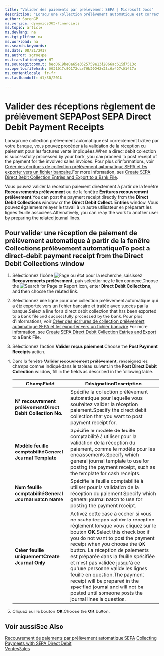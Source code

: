 ```yaml
---
title: "Valider des paiements par prélèvement SEPA | Microsoft Docs"
description: "Lorsqu'une collection prélèvement automatique est correctement traitée par votre banque, vous pouvez procéder à la validation de la réception du paiement pour les factures vente impliquées."
author: SorenGP
ms.service: dynamics365-financials
ms.topic: article
ms.devlang: na
ms.tgt_pltfrm: na
ms.workload: na
ms.search.keywords: 
ms.date: 08/21/2017
ms.author: sgroespe
ms.translationtype: HT
ms.sourcegitcommit: bec0619be0a65e3625759e13d2866ac615d7513c
ms.openlocfilehash: 0031017c96172dca76b50542e52c6a437c01427a
ms.contentlocale: fr-fr
ms.lasthandoff: 01/30/2018

---
```

# <a name="post-sepa-direct-debit-payment-receipts"></a><span data-ttu-id="7dd7d-103">Valider des réceptions règlement de prélèvement SEPA</span><span class="sxs-lookup"><span data-stu-id="7dd7d-103">Post SEPA Direct Debit Payment Receipts</span></span>
<span data-ttu-id="7dd7d-104">Lorsqu'une collection prélèvement automatique est correctement traitée par votre banque, vous pouvez procéder à la validation de la réception du paiement pour les factures vente impliquées.</span><span class="sxs-lookup"><span data-stu-id="7dd7d-104">When a direct debit collection is successfully processed by your bank, you can proceed to post receipt of the payment for the involved sales invoices.</span></span> <span data-ttu-id="7dd7d-105">Pour plus d'informations, voir [Créer des écritures de collection prélèvement automatique SEPA et les exporter vers un fichier bancaire](finance-how-create-sepa-direct-debit-collection-entries-export-bank-file.md).</span><span class="sxs-lookup"><span data-stu-id="7dd7d-105">For more information, see [Create SEPA Direct Debit Collection Entries and Export to a Bank File](finance-how-create-sepa-direct-debit-collection-entries-export-bank-file.md).</span></span>  

<span data-ttu-id="7dd7d-106">Vous pouvez valider la réception paiement directement à partir de la fenêtre **Recouvrements prélèvement** ou de la fenêtre **Écritures recouvrement prélèvement**.</span><span class="sxs-lookup"><span data-stu-id="7dd7d-106">You can post the payment receipt directly from the **Direct Debit Collections** window or the **Direct Debit Collect. Entries** window.</span></span> <span data-ttu-id="7dd7d-107">Vous pouvez également relayer le travail à un autre utilisateur en préparant les lignes feuille associées.</span><span class="sxs-lookup"><span data-stu-id="7dd7d-107">Alternatively, you can relay the work to another user by preparing the related journal lines.</span></span>  

## <a name="to-post-a-direct-debit-payment-receipt-from-the-direct-debit-collections-window"></a><span data-ttu-id="7dd7d-108">Pour valider une réception de paiement de prélèvement automatique à partir de la fenêtre Collections prélèvement automatique</span><span class="sxs-lookup"><span data-stu-id="7dd7d-108">To post a direct-debit payment receipt from the Direct Debit Collections window</span></span>  
1. <span data-ttu-id="7dd7d-109">Sélectionnez l'icône ![Page ou état pour la recherche](media/ui-search/search_small.png "icône Page ou état pour la recherche"), saisissez **Recouvrements prélèvement**, puis sélectionnez le lien connexe.</span><span class="sxs-lookup"><span data-stu-id="7dd7d-109">Choose the ![Search for Page or Report](media/ui-search/search_small.png "Search for Page or Report icon") icon, enter **Direct Debit Collections**, and then choose the related link.</span></span>  
2. <span data-ttu-id="7dd7d-110">Sélectionnez une ligne pour une collection prélèvement automatique qui a été exportée vers un fichier bancaire et traitée avec succès par la banque.</span><span class="sxs-lookup"><span data-stu-id="7dd7d-110">Select a line for a direct debit collection that has been exported to a bank file and successfully processed by the bank.</span></span> <span data-ttu-id="7dd7d-111">Pour plus d'informations, voir [Créer des écritures de collection prélèvement automatique SEPA et les exporter vers un fichier bancaire](finance-how-create-sepa-direct-debit-collection-entries-export-bank-file.md).</span><span class="sxs-lookup"><span data-stu-id="7dd7d-111">For more information, see [Create SEPA Direct Debit Collection Entries and Export to a Bank File](finance-how-create-sepa-direct-debit-collection-entries-export-bank-file.md).</span></span>  
3. <span data-ttu-id="7dd7d-112">Sélectionnez l'action **Valider reçus paiement**.</span><span class="sxs-lookup"><span data-stu-id="7dd7d-112">Choose the **Post Payment Receipts** action.</span></span>  
4. <span data-ttu-id="7dd7d-113">Dans la fenêtre **Valider recouvrement prélèvement**, renseignez les champs comme indiqué dans le tableau suivant.</span><span class="sxs-lookup"><span data-stu-id="7dd7d-113">In the **Post Direct Debit Collection** window, fill in the fields as described in the following table.</span></span>  

    |<span data-ttu-id="7dd7d-114">Champ</span><span class="sxs-lookup"><span data-stu-id="7dd7d-114">Field</span></span>|<span data-ttu-id="7dd7d-115">Désignation</span><span class="sxs-lookup"><span data-stu-id="7dd7d-115">Description</span></span>|  
    |---------------------------------|---------------------------------------|  
    |<span data-ttu-id="7dd7d-116">**N° recouvrement prélèvement**</span><span class="sxs-lookup"><span data-stu-id="7dd7d-116">**Direct Debit Collection No.**</span></span>|<span data-ttu-id="7dd7d-117">Spécifie la collection prélèvement automatique pour laquelle vous souhaitez valider la réception paiement.</span><span class="sxs-lookup"><span data-stu-id="7dd7d-117">Specify the direct debit collection that you want to post payment receipt for.</span></span>|  
    |<span data-ttu-id="7dd7d-118">**Modèle feuille comptabilité**</span><span class="sxs-lookup"><span data-stu-id="7dd7d-118">**General Journal Template**</span></span>|<span data-ttu-id="7dd7d-119">Spécifie le modèle de feuille comptabilité à utiliser pour la validation de la réception du paiement, comme le modèle pour les encaissements.</span><span class="sxs-lookup"><span data-stu-id="7dd7d-119">Specify which general journal template to use for posting the payment receipt, such as the template for cash receipts.</span></span>|  
    |<span data-ttu-id="7dd7d-120">**Nom feuille comptabilité**</span><span class="sxs-lookup"><span data-stu-id="7dd7d-120">**General Journal Batch Name**</span></span>|<span data-ttu-id="7dd7d-121">Spécifie la feuille comptabilité à utiliser pour la validation de la réception du paiement.</span><span class="sxs-lookup"><span data-stu-id="7dd7d-121">Specify which general journal batch to use for posting the payment receipt.</span></span>|  
    |<span data-ttu-id="7dd7d-122">**Créer feuille uniquement**</span><span class="sxs-lookup"><span data-stu-id="7dd7d-122">**Create Journal Only**</span></span>|<span data-ttu-id="7dd7d-123">Activez cette case à cocher si vous ne souhaitez pas valider la réception règlement lorsque vous cliquez sur le bouton **OK**.</span><span class="sxs-lookup"><span data-stu-id="7dd7d-123">Select this check box if you do not want to post the payment receipt when you choose the **OK** button.</span></span> <span data-ttu-id="7dd7d-124">La réception de paiements est préparée dans la feuille spécifiée et n'est pas validée jusqu'à ce qu'une personne valide les lignes feuille en question.</span><span class="sxs-lookup"><span data-stu-id="7dd7d-124">The payment receipt will be prepared in the specified journal and will not be posted until someone posts the journal lines in question.</span></span>|  

5. <span data-ttu-id="7dd7d-125">Cliquez sur le bouton **OK**.</span><span class="sxs-lookup"><span data-stu-id="7dd7d-125">Choose the **OK** button.</span></span>  

## <a name="see-also"></a><span data-ttu-id="7dd7d-126">Voir aussi</span><span class="sxs-lookup"><span data-stu-id="7dd7d-126">See Also</span></span>  
 <span data-ttu-id="7dd7d-127">[Recouvrement de paiements par prélèvement automatique SEPA](finance-collect-payments-with-sepa-direct-debit.md) </span><span class="sxs-lookup"><span data-stu-id="7dd7d-127">[Collecting Payments with SEPA Direct Debit](finance-collect-payments-with-sepa-direct-debit.md) </span></span>  
 [<span data-ttu-id="7dd7d-128">Ventes</span><span class="sxs-lookup"><span data-stu-id="7dd7d-128">Sales</span></span>](sales-manage-sales.md)

